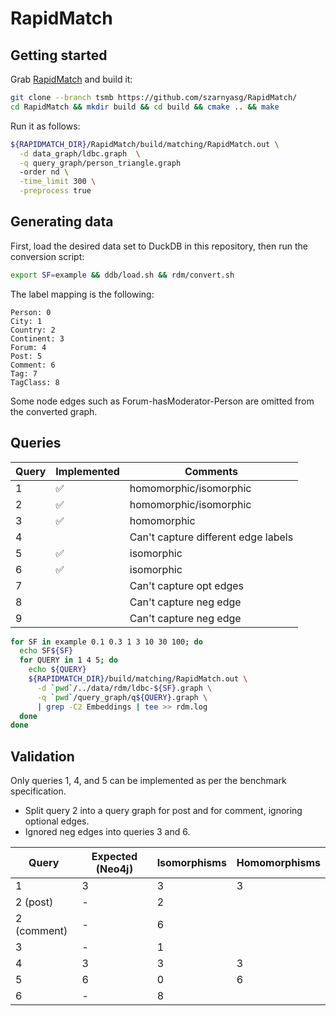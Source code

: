 # RapidMatch

## Getting started

Grab [RapidMatch](https://vldb.org/pvldb/vol14/p176-sun.pdf) and build it:

```bash
git clone --branch tsmb https://github.com/szarnyasg/RapidMatch/
cd RapidMatch && mkdir build && cd build && cmake .. && make
```

Run it as follows:

```bash
${RAPIDMATCH_DIR}/RapidMatch/build/matching/RapidMatch.out \
  -d data_graph/ldbc.graph  \
  -q query_graph/person_triangle.graph
  -order nd \
  -time_limit 300 \
  -preprocess true
```

## Generating data

First, load the desired data set to DuckDB in this repository, then run the conversion script:

```bash
export SF=example && ddb/load.sh && rdm/convert.sh
```

The label mapping is the following:

```
Person: 0
City: 1
Country: 2
Continent: 3
Forum: 4
Post: 5
Comment: 6
Tag: 7
TagClass: 8
```

Some node  edges such as Forum-hasModerator-Person are omitted from the converted graph.

## Queries

| Query   | Implemented          | Comments                             |
| ------- | -------------------- | ------------------------------------ |
| 1       | :white_check_mark:   | homomorphic/isomorphic               |
| 2       | :white_check_mark:   | homomorphic/isomorphic               |
| 3       | :white_check_mark:   | homomorphic                          |
| 4       |                      | Can't capture different edge labels  |
| 5       | :white_check_mark:   | isomorphic                           |
| 6       | :white_check_mark:   | isomorphic                           |
| 7       |                      | Can't capture opt edges              |
| 8       |                      | Can't capture neg edge               |
| 9       |                      | Can't capture neg edge               |


```bash
for SF in example 0.1 0.3 1 3 10 30 100; do
  echo SF${SF}
  for QUERY in 1 4 5; do
    echo ${QUERY}
    ${RAPIDMATCH_DIR}/build/matching/RapidMatch.out \
      -d `pwd`/../data/rdm/ldbc-${SF}.graph \
      -q `pwd`/query_graph/q${QUERY}.graph \
      | grep -C2 Embeddings | tee >> rdm.log
  done
done
```

## Validation

Only queries 1, 4, and 5 can be implemented as per the benchmark specification.
- Split query 2 into a query graph for post and for comment, ignoring optional edges.
- Ignored neg edges into queries 3 and 6. 

| Query       | Expected (Neo4j)     | Isomorphisms | Homomorphisms |
| -------     | -------------------- | ------------ | ------------- |
| 1           | 3                    | 3            | 3             |
| 2 (post)    | -                    | 2            |               |
| 2 (comment) | -                    | 6            |               |
| 3           | -                    | 1            |               |
| 4           | 3                    | 3            | 3             |
| 5           | 6                    | 0            | 6             |
| 6           | -                    | 8            |               |
